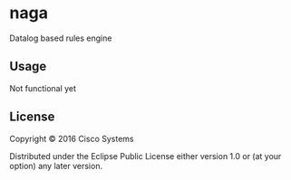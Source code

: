 # naga
Datalog based rules engine

## Usage

Not functional yet

## License

Copyright © 2016 Cisco Systems

Distributed under the Eclipse Public License either version 1.0 or (at
your option) any later version.
